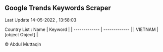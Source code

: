 

## Google Trends Keywords Scraper 
 
Last Update 14-05-2022 , 13:58:03

Country List :
 Name  | Keyword |
| ------------- | ------------- |
| VIETNAM | [object Object] |



© Abdul Muttaqin 
